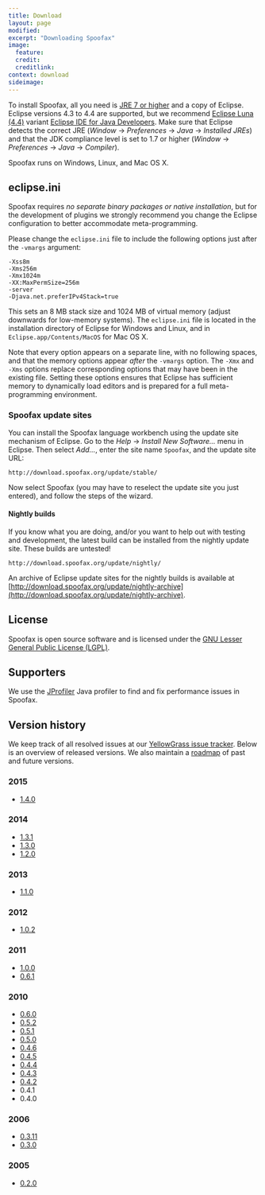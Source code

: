 ```yaml
---
title: Download
layout: page
modified: 
excerpt: "Downloading Spoofax"
image:
  feature: 
  credit: 
  creditlink: 
context: download
sideimage: 
---
```


To install Spoofax, all you need is [JRE 7 or higher](http://www.oracle.com/technetwork/java/javase/downloads/index.html) 
and a copy of Eclipse. Eclipse versions 4.3 to 4.4 are supported, but we recommend [Eclipse Luna (4.4)](http://www.eclipse.org/downloads/) variant [Eclipse IDE for Java Developers](http://www.eclipse.org/downloads/packages/eclipse-ide-java-developers/lunasr1).
Make sure that Eclipse detects the correct JRE (_Window_ &rarr; _Preferences_ &rarr; _Java_ &rarr; _Installed JREs_) and that the JDK compliance level is set to 1.7 or higher (_Window_ &rarr; _Preferences_ &rarr; _Java_ &rarr; _Compiler_).

Spoofax runs on Windows, Linux, and Mac OS X.

## eclipse.ini

Spoofax requires *no separate binary packages or native installation*,
but for the development of plugins we strongly recommend you change the
Eclipse configuration to better accommodate meta-programming.

Please change the `eclipse.ini` file to include the following options
just after the `-vmargs` argument:

```
-Xss8m
-Xms256m
-Xmx1024m
-XX:MaxPermSize=256m
-server
-Djava.net.preferIPv4Stack=true
```

This sets an 8 MB stack size and 1024 MB of virtual memory (adjust
downwards for low-memory systems). The `eclipse.ini` file is located in
the installation directory of Eclipse for Windows and Linux, and in
`Eclipse.app/Contents/MacOS` for Mac OS X.

Note that every option appears on a separate line, with no following
spaces, and that the memory options appear *after* the `-vmargs` option.
The `-Xmx` and `-Xms` options replace corresponding options that may
have been in the existing file. Setting these options ensures that
Eclipse has sufficient memory to dynamically load editors and is
prepared for a full meta-programming environment.

### Spoofax update sites

You can install the Spoofax language workbench using the update site
mechanism of Eclipse. Go to the _Help_ &rarr; _Install New Software..._ menu in
Eclipse. Then select _Add..._, enter the site name `Spoofax`, and the
update site URL:

```
http://download.spoofax.org/update/stable/
```

Now select Spoofax (you may have to reselect the update site you just
entered), and follow the steps of the wizard.

#### Nightly builds

If you know what you are doing, and/or you want to help out with testing
and development, the latest build can be installed from the nightly
update site. These builds are untested!

```
http://download.spoofax.org/update/nightly/
```

An archive of Eclipse update sites for the nightly builds is available at [http://download.spoofax.org/update/nightly-archive](http://download.spoofax.org/update/nightly-archive).

## License

Spoofax is open source software and is licensed under the [GNU Lesser General Public License (LGPL)](http://www.tldrlegal.com/l/lgpl2).

## Supporters

We use the [JProfiler](http://www.ej-technologies.com/products/jprofiler/overview.html) Java profiler to find and fix performance issues in Spoofax.

## Version history

We keep track of all resolved issues at our [YellowGrass issue
tracker](http://yellowgrass.org/project/Spoofax). Below is an overview
of released versions. We also maintain a
[roadmap](http://yellowgrass.org/roadmap/Spoofax) of past and future
versions.

### 2015

* [1.4.0](http://metaborg.org/spoofax/spoofax-1-4-0/)

### 2014

* [1.3.1](http://metaborg.org/spoofax/spoofax-1-3-1/)
* [1.3.0](http://metaborg.org/spoofax/spoofax-1-3-0/)
* [1.2.0](http://metaborg.org/spoofax/spoofax-1-2-0/)

### 2013

* [1.1.0](http://metaborg.org/spoofax/spoofax-1-1-0/)

### 2012

* [1.0.2](http://strategoxt.org/Spoofax/News#1.0.2)

### 2011

* [1.0.0](http://strategoxt.org/Spoofax/News#1.0)
* [0.6.1](http://yellowgrass.org/tag/Spoofax/0.6.1)

### 2010

* [0.6.0](http://yellowgrass.org/tag/Spoofax/0.6.0)
* [0.5.2](http://yellowgrass.org/tag/Spoofax/0.5.2)
* [0.5.1](http://yellowgrass.org/tag/Spoofax/0.5.1)
* [0.5.0](http://yellowgrass.org/tag/Spoofax/0.5)
* [0.4.6](http://yellowgrass.org/tag/Spoofax/0.4.6)
* [0.4.5](http://yellowgrass.org/tag/Spoofax/0.4.5)
* [0.4.4](http://yellowgrass.org/tag/Spoofax/0.4.4)
* [0.4.3](http://yellowgrass.org/tag/Spoofax/0.4.3)
* [0.4.2](http://yellowgrass.org/tag/Spoofax/0.4.2)
* 0.4.1
* 0.4.0

### 2006

* [0.3.11](http://journal.boblycat.org/node/1159)
* [0.3.0](http://journal.boblycat.org/node/1112)

### 2005

* [0.2.0](http://journal.boblycat.org/node/1106)
